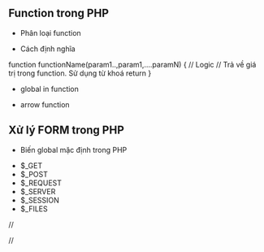## Function trong PHP
* Phân loại function
- Cách định nghĩa

function functionName(param1..,param1,....paramN) {
    // Logic 
    // Trả về giá trị trong function. Sử dụng từ khoá return
}

- global in function

* arrow function

## Xử lý FORM trong PHP
* Biến global mặc định trong PHP
- $_GET
- $_POST
- $_REQUEST
- $_SERVER
- $_SESSION
- $_FILES

// <form action="" method="POST || GET">
// </form>
